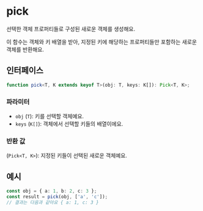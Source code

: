 # pick

선택한 객체 프로퍼티들로 구성된 새로운 객체를 생성해요.

이 함수는 객체와 키 배열을 받아, 지정된 키에 해당하는 프로퍼티들만 포함하는 새로운 객체를 반환해요.

## 인터페이스

```typescript
function pick<T, K extends keyof T>(obj: T, keys: K[]): Pick<T, K>;
```

### 파라미터 

- `obj` (`T`): 키를 선택할 객체예요.
- `keys` (`K[]`): 객체에서 선택할 키들의 배열이에요.

### 반환 값

(`Pick<T, K>`): 지정된 키들이 선택된 새로운 객체예요.

## 예시

```typescript
const obj = { a: 1, b: 2, c: 3 };
const result = pick(obj, ['a', 'c']);
// 결과는 다음과 같아요 { a: 1, c: 3 }
```
